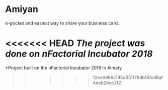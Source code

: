 # Amiyan
e-pocket and easiest way to share your business card.

<<<<<<< HEAD
*The project was done on nFactorial Incubator 2018*
=======
*Project built on the nFactorial Incubator 2018 in Almaty.
>>>>>>> 12ec6966c195d051f76db16fcd8af4eeb24ec2f2
